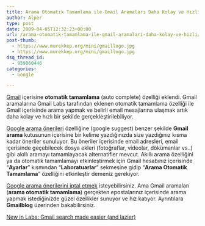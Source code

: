 ```yaml
---
title: Arama Otomatik Tamamlama ile Gmail Aramaları Daha Kolay ve Hızlı
author: Alper
type: post
date: 2009-04-05T12:32:23+00:00
url: /arama-otomatik-tamamlama-ile-gmail-aramalari-daha-kolay-ve-hizli/
post-thumb:
  - https://www.murekkep.org/mini/gmaillogo.jpg
  - https://www.murekkep.org/mini/gmaillogo.jpg
dsq_thread_id:
  - 959060446
categories:
  - Google

---
```

[Gmail][1] içerisine **otomatik tamamlama** (auto complete) özelliği eklendi. Gmail aramalarına Gmail Labs tarafından eklenen otomatik tamamlama özelliği ile Gmail içerisinde arama yapmak ve belirli email mesajlarına ulaşmak artık daha kolay ve hızlı bir şekilde gerçekleştirilebiliyor. 

[Google arama önerileri][2] özelliğine (google suggest) benzer şekilde **Gmail arama** kutusunun içerisine bir kelime yazdığınızda size yazdığınız kısma kadar öneriler sunuluyor. Bu öneriler içerisinde email adresleri, email içerisinde geçebilecek dosya ekleri (fotoğraflar, videolar, dökümanlar vs..) gibi akıllı aramayı tamamlayacak alternatifler mevcut. Akıllı arama özelliğini ya da otomatik tamamlamayı etkinleştirmek için Gmail hesabınız içerisinde &#8220;**Ayarlar**&#8221; kısmından &#8220;**Laboratuarlar**&#8221; sekmesine gidip &#8220;**Arama Otomatik Tamamlama**&#8221; özelliğini etkinleştir demeniz gerekiyor. 

[Google arama önerilerini iptal etmek][3] isteyebilirsiniz. Ama Gmail aramaları (**arama otomatik tamamlama**) gerçekten epostalarınız içerisinde arama yapmak istediğinizde güzel özellikler sunuyor ve hız katıyor. Ayrıntılara **Gmailblog** üzerinden bakabilirsiniz. 

[New in Labs: Gmail search made easier (and lazier)][4]

 [1]: http://gmail.com
 [2]: https://www.murekkep.org/google-aramalari-icin-oneriler-google-suggest-1738
 [3]: https://www.murekkep.org/google-arama-onerilerini-google-suggest-nasil-iptal-edebilirim-1770
 [4]: http://gmailblog.blogspot.com/2009/04/new-in-labs-gmail-search-made-easier.html